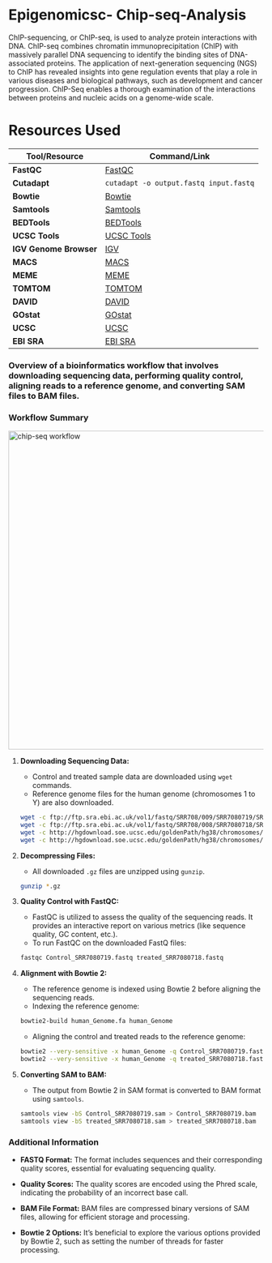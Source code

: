 # Epigenomicsc- Chip-seq-Analysis
ChIP-sequencing, or ChIP-seq, is used to analyze protein interactions with DNA. ChIP-seq combines chromatin immunoprecipitation (ChIP) with massively parallel DNA sequencing to identify the binding sites of DNA-associated proteins. The application of next-generation sequencing (NGS) to ChIP has revealed insights into gene regulation events that play a role in various diseases and biological pathways, such as development and cancer progression. ChIP-Seq enables a thorough examination of the interactions between proteins and nucleic acids on a genome-wide scale.

# Resources Used

| Tool/Resource                       | Command/Link                                                                  |
|-------------------------------------|-------------------------------------------------------------------------------|
| **FastQC**                          | [FastQC](https://www.bioinformatics.babraham.ac.uk/projects/fastqc/)          |
| **Cutadapt**                        | `cutadapt -o output.fastq input.fastq`                                        |
| **Bowtie**                          | [Bowtie](http://bowtie-bio.sourceforge.net/index.shtml)                       |
| **Samtools**                        | [Samtools](http://samtools.sourceforge.net/)                                  |
| **BEDTools**                        | [BEDTools](http://code.google.com/p/bedtools/)                                |
| **UCSC Tools**                      | [UCSC Tools](http://hgdownload.cse.ucsc.edu/admin/exe/)                       |
| **IGV Genome Browser**              | [IGV](http://www.broadinstitute.org/igv/)                                     |
| **MACS**                            | [MACS](http://liulab.dfci.harvard.edu/MACS/index.html)                        |
| **MEME**                            | [MEME](http://meme.sdsc.edu/meme/cgi-bin/meme.cgi)                            |
| **TOMTOM**                          | [TOMTOM](https://meme-suite.org/meme/tools/tomtom)                            |
| **DAVID**                           | [DAVID](http://david.abcc.ncifcrf.gov)                                        |
| **GOstat**                          | [GOstat](http://meme.sdsc.edu/meme/cgi-bin/tomtom.cgi)                        |
| **UCSC**                            | [UCSC](https://genome.ucsc.edu/)                                              |
| **EBI SRA**                         | [EBI SRA](http://www.ebi.ac.uk/arrayexpress/experiments/)                     |


### Overview of a bioinformatics workflow that involves downloading sequencing data, performing quality control, aligning reads to a reference genome, and converting SAM files to BAM files.

### Workflow Summary

<img width="629" alt="chip-seq workflow" src="https://github.com/user-attachments/assets/931a049b-d91c-4acd-aaaa-e137571cf659">


1. **Downloading Sequencing Data:**
   - Control and treated sample data are downloaded using `wget` commands.
   - Reference genome files for the human genome (chromosomes 1 to Y) are also downloaded.

   ```bash
   wget -c ftp://ftp.sra.ebi.ac.uk/vol1/fastq/SRR708/009/SRR7080719/SRR7080719.fastq.gz
   wget -c ftp://ftp.sra.ebi.ac.uk/vol1/fastq/SRR708/008/SRR7080718/SRR7080718.fastq.gz
   wget -c http://hgdownload.soe.ucsc.edu/goldenPath/hg38/chromosomes/chr1.fa.gz
   wget -c http://hgdownload.soe.ucsc.edu/goldenPath/hg38/chromosomes/chrY.fa.gz
   ```

2. **Decompressing Files:**
   - All downloaded `.gz` files are unzipped using `gunzip`.

   ```bash
   gunzip *.gz
   ```

3. **Quality Control with FastQC:**
   - FastQC is utilized to assess the quality of the sequencing reads. It provides an interactive report on various metrics (like sequence quality, GC content, etc.).
   - To run FastQC on the downloaded FastQ files:

   ```bash
   fastqc Control_SRR7080719.fastq treated_SRR7080718.fastq
   ```

4. **Alignment with Bowtie 2:**
   - The reference genome is indexed using Bowtie 2 before aligning the sequencing reads.
   - Indexing the reference genome:

   ```bash
   bowtie2-build human_Genome.fa human_Genome
   ```

   - Aligning the control and treated reads to the reference genome:

   ```bash
   bowtie2 --very-sensitive -x human_Genome -q Control_SRR7080719.fastq -p 2 > Control_SRR7080719.sam
   bowtie2 --very-sensitive -x human_Genome -q treated_SRR7080718.fastq -p 2 > treated_SRR7080718.sam
   ```

5. **Converting SAM to BAM:**
   - The output from Bowtie 2 in SAM format is converted to BAM format using `samtools`.

   ```bash
   samtools view -bS Control_SRR7080719.sam > Control_SRR7080719.bam
   samtools view -bS treated_SRR7080718.sam > treated_SRR7080718.bam
   ```

### Additional Information
- **FASTQ Format:** The format includes sequences and their corresponding quality scores, essential for evaluating sequencing quality.
  
- **Quality Scores:** The quality scores are encoded using the Phred scale, indicating the probability of an incorrect base call.

- **BAM File Format:** BAM files are compressed binary versions of SAM files, allowing for efficient storage and processing.

- **Bowtie 2 Options:** It’s beneficial to explore the various options provided by Bowtie 2, such as setting the number of threads for faster processing.

